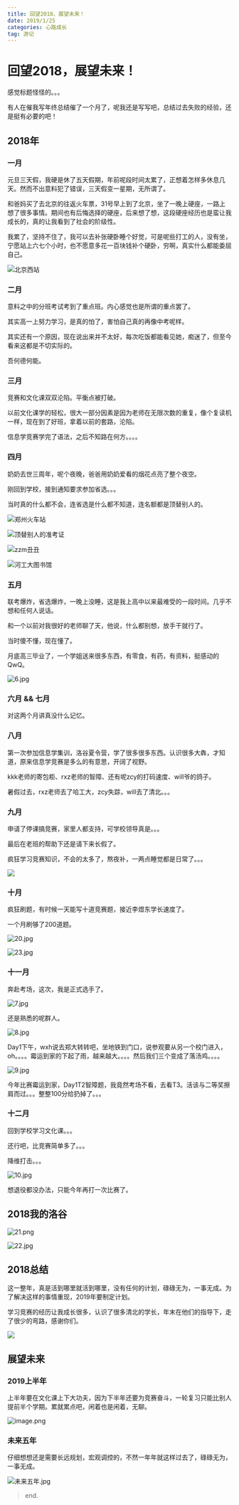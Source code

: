 ```yaml
---
title: 回望2018，展望未来！
date: 2019/1/25
categories: 心路成长
tag: 游记
---
```




# 回望2018，展望未来！



感觉标题怪怪的。。。

有人在催我写年终总结催了一个月了，呢我还是写写吧，总结过去失败的经验，还是挺有必要的吧！

<!--more-->

## 2018年



### 一月

元旦三天假，我硬是休了五天假期，年前呢段时间太累了，正想着怎样多休息几天。然而不出意料犯了错误，三天假变一星期，无所谓了。

和爸妈买了去北京的往返火车票，31号早上到了北京，坐了一晚上硬座，一路上想了很多事情。期间也有后悔选择的硬座，后来想了想，这段硬座经历也是蛮让我成长的，真的让我看到了社会的阶级性。

我累了，坚持不住了，我可以去补张硬卧睡个好觉，可是呢些打工的人，没有坐，宁愿站上六七个小时，也不愿意多花一百块钱补个硬卧，穷啊，真实什么都能委屈自己。

![北京西站](https://upload-images.jianshu.io/upload_images/13783432-013ba089027a0fe1.jpg?imageMogr2/auto-orient/strip%7CimageView2/2/w/1240)

### 二月

意料之中的分班考试考到了重点班。内心感觉也是所谓的重点罢了。

其实高一上努力学习，是真的怕了，害怕自己真的再像中考呢样。

其实还有一个原因，现在说出来并不太好，每次吃饭都能看见她，痴迷了，但至今看来这都是不切实际的。

吾何德何能。

### 三月

竞赛和文化课双双沦陷。平衡点被打破。

以前文化课学的轻松，很大一部分因素是因为老师在无限次数的重复，像个复读机一样，现在到了好班，拿着以前的套路，沦陷。

信息学竞赛学完了语法，之后不知路在何方。。。。

### 四月

奶奶去世三周年，呢个夜晚，爸爸用奶奶爱看的烟花点亮了整个夜空。

刚回到学校，接到通知要求参加省选。。。

当时真的什么都不会，连省选是什么都不知道，连名额都是顶替别人的。

![郑州火车站](https://upload-images.jianshu.io/upload_images/13783432-de5e0f16e6f80050.jpg?imageMogr2/auto-orient/strip%7CimageView2/2/w/1240)

![顶替别人的准考证](https://upload-images.jianshu.io/upload_images/13783432-992fa3c0e61e45c0.jpg?imageMogr2/auto-orient/strip%7CimageView2/2/w/1240)



![zzm丑丑](https://upload-images.jianshu.io/upload_images/13783432-638c548789ddb199.jpg?imageMogr2/auto-orient/strip%7CimageView2/2/w/1240)



![河工大图书馆](https://upload-images.jianshu.io/upload_images/13783432-97471736d348d192.jpg?imageMogr2/auto-orient/strip%7CimageView2/2/w/1240)

### 五月

联考爆炸，省选爆炸，一晚上没睡，这是我上高中以来最难受的一段时间。几乎不想和任何人说话。

和一个以前对我很好的老师聊了天，他说，什么都别想，放手干就行了。

当时傻不懂，现在懂了。

月底高三毕业了，一个学姐送来很多东西，有零食，有药，有资料，挺感动的QwQ。

![6.jpg](https://upload-images.jianshu.io/upload_images/13783432-bc6c97918cca1bbf.jpg?imageMogr2/auto-orient/strip%7CimageView2/2/w/1240)

### 六月 && 七月

对这两个月讲真没什么记忆。

### 八月

第一次参加信息学集训，洛谷夏令营，学了很多很多东西。认识很多大犇，才知道，原来信息学竞赛是多么的有意思，开阔了视野。

kkk老师的寄包柜、rxz老师的智障、还有呢zcy的打码速度、will爷的鸽子。

暑假过去，rxz老师去了哈工大，zcy失踪，will去了清北。。。

### 九月

申请了停课搞竞赛，家里人都支持，可学校领导真是。。。

最后在老班的帮助下还是请下来长假了。

疯狂学习竞赛知识，不会的太多了，熬夜补，一两点睡觉都是日常了。。。

![](https://upload-images.jianshu.io/upload_images/13783432-fa3930228606808c.png?imageMogr2/auto-orient/strip%7CimageView2/2/w/1240)

### 十月

疯狂刷题，有时候一天能写十道竞赛题，接近李煜东学长速度了。

一个月刷够了200道题。

![20.jpg](https://upload-images.jianshu.io/upload_images/13783432-d66d9e7f5f26ea6f.jpg?imageMogr2/auto-orient/strip%7CimageView2/2/w/1240)

![23.jpg](https://upload-images.jianshu.io/upload_images/13783432-2a3f7fdbcccdbdfa.jpg?imageMogr2/auto-orient/strip%7CimageView2/2/w/1240)

### 十一月



奔赴考场，这次，我是正式选手了。

![7.jpg](https://upload-images.jianshu.io/upload_images/13783432-6ee1b8d2b9d62117.jpg?imageMogr2/auto-orient/strip%7CimageView2/2/w/1240)

还是熟悉的呢群人。

![8.jpg](https://upload-images.jianshu.io/upload_images/13783432-630b3c90e5f7a83d.jpg?imageMogr2/auto-orient/strip%7CimageView2/2/w/1240)

Day1下午，wxh说去郑大转转吧，坐地铁到门口，说参观要从另一个校门进入，oh。。。。霉运到家的下起了雨，越来越大。。。。然后我们三个变成了落汤鸡。。。。

![9.jpg](https://upload-images.jianshu.io/upload_images/13783432-25293bf87e6cab7f.jpg?imageMogr2/auto-orient/strip%7CimageView2/2/w/1240)

今年比赛霉运到家，Day1T2智障题，我竟然考场不看，去看T3。活该与二等奖擦肩而过。。。整整100分给扔掉了。。。

### 十二月

回到学校学习文化课。。。

还行吧，比竞赛简单多了。。。

降维打击。。。

![10.jpg](https://upload-images.jianshu.io/upload_images/13783432-ace0d52cd932cc8b.jpg?imageMogr2/auto-orient/strip%7CimageView2/2/w/1240)

想退役都没办法，只能今年再打一次比赛了。

## 2018我的洛谷

![21.png](https://upload-images.jianshu.io/upload_images/13783432-393e81421962a004.png?imageMogr2/auto-orient/strip%7CimageView2/2/w/1240)

![22.jpg](https://upload-images.jianshu.io/upload_images/13783432-c171ea66e10cc6f7.jpg?imageMogr2/auto-orient/strip%7CimageView2/2/w/1240)



## 2018总结

这一整年，真是活到哪里就活到哪里，没有任何的计划，碌碌无为，一事无成。为了解决这样的事情重现，2019年要制定计划。

学习竞赛的经历让我成长很多，认识了很多清北的学长，年末在他们的指导下，走了很少的弯路，感谢你们。

![](https://upload-images.jianshu.io/upload_images/13783432-1e37f49bc3ef614e.png?imageMogr2/auto-orient/strip%7CimageView2/2/w/1240)



## 展望未来

### 2019上半年

上半年要在文化课上下大功夫，因为下半年还要为竞赛奋斗，一轮复习只能比别人提前半个学期。累就累点吧，闲着也是闲着，无聊。

![image.png](https://upload-images.jianshu.io/upload_images/13783432-df8e209db3e4afbd.png?imageMogr2/auto-orient/strip%7CimageView2/2/w/1240)

### 未来五年

仔细想想还是需要长远规划，宏观调控的，不然一年年就这样过去了，碌碌无为，一事无成。

![未来五年.jpg](https://upload-images.jianshu.io/upload_images/13783432-c79a33599e1d0f1d.jpg?imageMogr2/auto-orient/strip%7CimageView2/2/w/1240)



> end.


